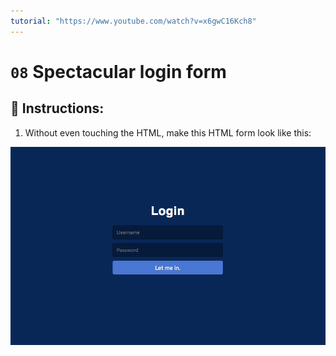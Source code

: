 ```yaml
---
tutorial: "https://www.youtube.com/watch?v=x6gwC16Kch8"
---
```


# `08` Spectacular login form

## 📝 Instructions:

1. Without even touching the HTML, make this HTML form look like this:

![09-Spectacular-login-form](../../.learn/assets/BCp1oWy.png?raw=true)
